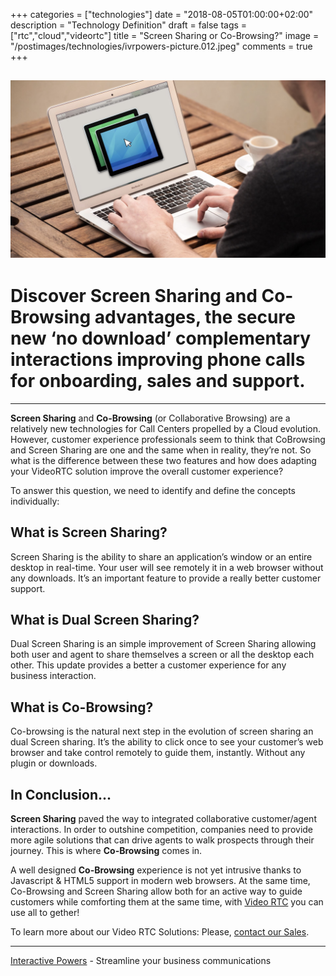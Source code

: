 +++
categories = ["technologies"]
date = "2018-08-05T01:00:00+02:00"
description = "Technology Definition"
draft = false
tags = ["rtc","cloud","videortc"]
title = "Screen Sharing or Co-Browsing?"
image = "/postimages/technologies/ivrpowers-picture.012.jpeg"
comments = true
+++

![Web Browsing](/postimages/technologies/ivrpowers-picture.012.jpeg)
-----------

# Discover Screen Sharing and Co-Browsing advantages, the secure new ‘no download’  complementary interactions improving phone calls for onboarding, sales and support.
---

**Screen Sharing** and **Co-Browsing** (or Collaborative Browsing) are a relatively new technologies for Call Centers propelled by a Cloud evolution. However, customer experience professionals seem to think that CoBrowsing and Screen Sharing are one and the same when in reality, they’re not. So what is the difference between these two features and how does adapting your VideoRTC solution improve the overall customer experience?

To answer this question, we need to identify and define the concepts individually:

##	What is Screen Sharing?
Screen Sharing is the ability to share an application’s window or an entire desktop in real-time. Your user will see remotely it in a web browser without any downloads. It’s an important feature to provide a really better customer support.

##	What is Dual Screen Sharing?
Dual Screen Sharing is an simple improvement of Screen Sharing allowing both user and agent to share themselves a screen or all the desktop each other. This update provides a better a customer experience for any business interaction.

##	What is Co-Browsing?
Co-browsing is the natural next step in the evolution of screen sharing an dual Screen sharing. It’s the ability to click once to see your customer’s web browser and take control remotely to guide them, instantly. Without any plugin or downloads.

## In Conclusion...

**Screen Sharing** paved the way to integrated collaborative customer/agent interactions. In order to outshine competition, companies need to provide more agile solutions that can drive agents to walk prospects through their journey. This is where **Co-Browsing** comes in.

A well designed **Co-Browsing** experience is not yet intrusive thanks to Javascript & HTML5 support in modern web browsers. At the same time, Co-Browsing and Screen Sharing allow both for an active way to guide customers while comforting them at the same time, with [Video RTC](http://blog.ivrpowers.com/post/products/video-rtc/) you can use all to gether!

To learn more about our Video RTC Solutions: Please, [contact our Sales](http://www.ivrpowers.com/support-services/).

---
[Interactive Powers](http://www.ivrpowers.com/) - Streamline your business communications



